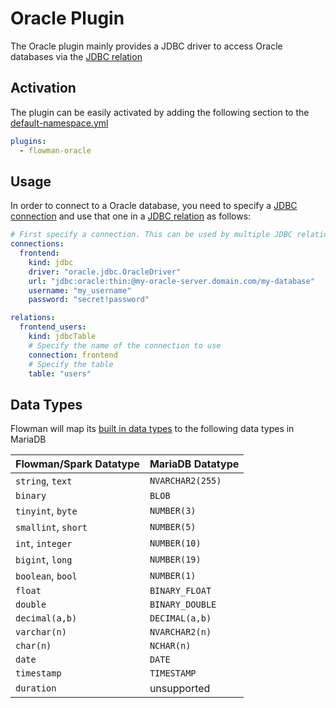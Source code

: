# Oracle Plugin

The Oracle plugin mainly provides a JDBC driver to access Oracle databases via the [JDBC relation](../spec/relation/jdbcTable.md)


## Activation

The plugin can be easily activated by adding the following section to the [default-namespace.yml](../spec/namespace.md)
```yaml
plugins:
  - flowman-oracle
```


## Usage

In order to connect to a Oracle database, you need to specify a [JDBC connection](../spec/connection/jdbc.md)
and use that one in a [JDBC relation](../spec/relation/jdbcTable.md) as follows:

```yaml
# First specify a connection. This can be used by multiple JDBC relations
connections:
  frontend:
    kind: jdbc
    driver: "oracle.jdbc.OracleDriver"
    url: "jdbc:oracle:thin:@my-oracle-server.domain.com/my-database"
    username: "my_username"
    password: "secret!password"

relations:
  frontend_users:
    kind: jdbcTable
    # Specify the name of the connection to use
    connection: frontend
    # Specify the table
    table: "users"
```


## Data Types
Flowman will map its [built in data types](../spec/fields.md) to the following data types in MariaDB

| Flowman/Spark Datatype | MariaDB Datatype |
|------------------------|------------------|
| `string`, `text`       | `NVARCHAR2(255)` |
| `binary`               | `BLOB`           |
| `tinyint`, `byte`      | `NUMBER(3)`      |
| `smallint`, `short`    | `NUMBER(5)`      |
| `int`, `integer`       | `NUMBER(10)`     |
| `bigint`, `long`       | `NUMBER(19)`     |
| `boolean`, `bool`      | `NUMBER(1)`      |
| `float`                | `BINARY_FLOAT`   |
| `double`               | `BINARY_DOUBLE`  |
| `decimal(a,b)`         | `DECIMAL(a,b)`   |
| `varchar(n)`           | `NVARCHAR2(n)`   |
| `char(n)`              | `NCHAR(n)`       |
| `date`                 | `DATE`           |
| `timestamp`            | `TIMESTAMP`      |
| `duration`             | unsupported      |
